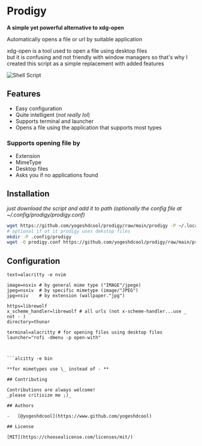 # Prodigy

**A simple yet powerful alternative to xdg-open**

Automatically opens a file or url by suitable application

xdg-open is a tool used to open a file using desktop files  
but it is confusing and not friendly with window managers so that's why I created this script as a simple replacement with added features

![Shell Script](https://img.shields.io/badge/shell_script-%23121011.svg?style=for-the-badge&logo=gnu-bash&logoColor=white)

## Features

-   Easy configuration
-   Quite intelligent (_not really lol_)
-   Supports terminal and launcher
-   Opens a file using the application that supports most types

### Supports opening file by

-   Extension
-   MimeType
-   Desktop files
-   Asks you if no applications found

## Installation

_just download the script and add it to path (optionally the config file at ~/.config/prodigy/prodigy.conf)_

```bash
wget https://github.com/yogeshdcool/prodigy/raw/main/prodigy -P ~/.local/share/bin # or anywhere at path
# optional if ot it prodigy uses dekstop files
mkdir -P .config/prodigy
wget -O prodigy.conf https://github.com/yogeshdcool/prodigy/raw/main/prodigy.conf -P ~/.config/prodigy
```

## Configuration

````
text=alacritty -e nvim

image=nsxiv # by general mime type ("IMAGE"/jpege)
jpeg=nsxiv  # by specific mimetype (image/"JPEG")
jpg=nsiv    # by extension (wallpaper."jpg")

https=librewolf
x_scheme_handler=librewolf # all urls (not x-scheme-handler...use _ not - )
directory=thunar

terminal=alacritty # for opening files using desktop files
launcher="rofi -dmenu -p open-with"



```alcitty -e bin

**for mimetypes use \_ instead of - **

## Contributing

Contributions are always welcome!
_please critisize me ;)_

## Authors

-   [@yogeshdcool](https://www.github.com/yogeshdcool)

## License

[MIT](https://choosealicense.com/licenses/mit/)
````
